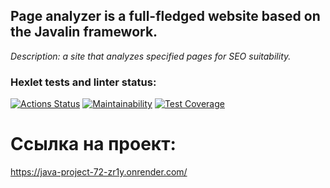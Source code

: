## Page analyzer is a full-fledged website based on the Javalin framework.
_Description: a site that analyzes specified pages for SEO suitability._

### Hexlet tests and linter status:
[![Actions Status](https://github.com/DariaKarpova3108/java-project-72/actions/workflows/hexlet-check.yml/badge.svg)](https://github.com/DariaKarpova3108/java-project-72/actions)
[![Maintainability](https://api.codeclimate.com/v1/badges/b3983a6bf5768c4d2556/maintainability)](https://codeclimate.com/github/DariaKarpova3108/java-project-72/maintainability)
[![Test Coverage](https://api.codeclimate.com/v1/badges/b3983a6bf5768c4d2556/test_coverage)](https://codeclimate.com/github/DariaKarpova3108/java-project-72/test_coverage)

# Ссылка на проект:
https://java-project-72-zr1y.onrender.com/
